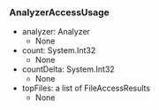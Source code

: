 ### AnalyzerAccessUsage
- analyzer: Analyzer
  - None
- count: System.Int32
  - None
- countDelta: System.Int32
  - None
- topFiles: a list of FileAccessResults
  - None
